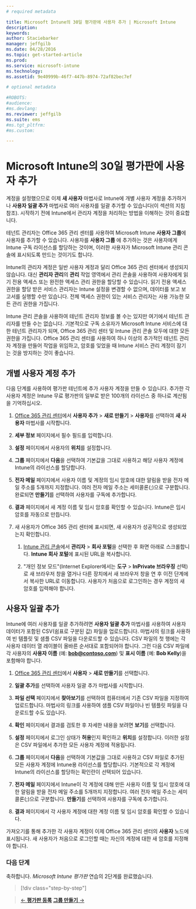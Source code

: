 ```yaml
---
# required metadata

title: Microsoft Intune의 30일 평가판에 사용자 추가 | Microsoft Intune
description:
keywords:
author: Staciebarker
manager: jeffgilb
ms.date: 04/28/2016
ms.topic: get-started-article
ms.prod:
ms.service: microsoft-intune
ms.technology:
ms.assetid: 9e40999b-46f7-447b-8974-72af82bec7ef

# optional metadata

#ROBOTS:
#audience:
#ms.devlang:
ms.reviewer: jeffgilb
ms.suite: ems
#ms.tgt_pltfrm:
#ms.custom:

---
```


# Microsoft Intune의 30일 평가판에 사용자 추가
계정을 설정했으므로 이제 **새 사용자** 마법사로 Intune에 개별 사용자 계정을 추가하거나 **사용자 일괄 추가** 마법사로 여러 사용자를 일괄 추가할 수 있습니다(이 섹션의 지침 참조).  시작하기 전에 Intune에서 관리자 계정을 처리하는 방법을 이해하는 것이 중요합니다.

테넌트 관리자는 Office 365 관리 센터를 사용하여 Microsoft Intune **사용자 그룹**에 사용자를 추가할 수 있습니다. 사용자를 **사용자 그룹** 에 추가하는 것은 사용자에게 Intune 구독 라이선스를 할당하는 것이며, 이러한 사용자가 Microsoft Intune 관리 콘솔에 표시되도록 만드는 것이기도 합니다.

Intune의 관리자 계정은 일반 사용자 계정과 달리 Office 365 관리 센터에서 생성되지 않습니다. 대신 **관리자 관리**의 **관리** 작업 영역에서 관리 콘솔을 사용하여 사용자에게 읽기 전용 액세스 또는 완전한 액세스 관리 권한을 할당할 수 있습니다. 읽기 전용 액세스 권한을 할당 받은 서비스 관리자는 Intune 설정을 변경할 수 없으며, 데이터를 보고 보고서를 실행할 수만 있습니다. 전체 액세스 권한이 있는 서비스 관리자는 사용 가능한 모든 관리 권한을 가집니다.

Intune 관리 콘솔을 사용하여 테넌트 관리자 정보를 볼 수는 있지만 여기에서 테넌트 관리자를 만들 수는 없습니다. 기본적으로 구독 소유자가 Microsoft Intune 서비스에 대한 테넌트 관리자가 되며, Office 365 관리 센터 및 Intune 관리 콘솔 모두에 대한 모든 권한을 가집니다. Office 365 관리 센터를 사용하여 하나 이상의 추가적인 테넌트 관리자 계정을 만들어 작업을 위임하고, 암호를 잊었을 때 Intune 서비스 관리 계정이 잠기는 것을 방지하는 것이 좋습니다.

## 개별 사용자 계정 추가
다음 단계를 사용하여 평가판 테넌트에 추가 사용자 계정을 만들 수 있습니다. 추가한 각 사용자 계정은 Intune 무료 평가판의 일부로 받은 100개의 라이선스 중 하나로 계산됨을 기억하십시오.

1.  [Office 365 관리 센터](http://go.microsoft.com/fwlink/?LinkID=787455)에서 **사용자 추가** &gt; **새로 만들기** &gt; **사용자**를 선택하여 **새 사용자** 마법사를 시작합니다.

2.  **세부 정보** 페이지에서 필수 필드를 입력합니다.

3.  **설정** 페이지에서 사용자의 **위치**를 설정합니다.

4.  **그룹** 페이지에서 **다음**을 선택하여 기본값을 그대로 사용하고 해당 사용자 계정에 Intune의 라이선스를 할당합니다.

5.  **전자 메일** 페이지에서 사용자 이름 및 계정의 임시 암호에 대한 알림을 받을 전자 메일 주소를 5개까지 지정합니다. 여러 전자 메일 주소는 세미콜론(;)으로 구분합니다. 완료되면 **만들기**를 선택하여 사용자를 구독에 추가합니다.

6.  **결과** 페이지에서 새 계정 이름 및 임시 암호를 확인할 수 있습니다. Intune은 임시 암호를 자동으로 만듭니다.

7.  새 사용자가 Office 365 관리 센터에 표시되면, 새 사용자가 성공적으로 생성되었는지 확인합니다.

    1.  [Intune 관리 콘솔](https://manage.microsoft.com/)에서 **관리자** &gt; **회사 포털**을 선택한 후 화면 아래로 스크롤합니다. **Intune 회사 포털**에 표시된 URL을 복사합니다.

    2.  "개인 정보 모드"(Internet Explorer에서는 **도구** &gt; **InPrivate 브라우징** 선택)로 새 브라우저 창을 열거나 다른 장치에서 새 브라우저 창을 연 후 이전 단계에서 복사한 URL로 이동합니다. 사용자가 처음으로 로그인하는 경우 계정의 새 암호를 입력해야 합니다.

## 사용자 일괄 추가
Intune에 여러 사용자를 일괄 추가하려면 **사용자 일괄 추가** 마법사를 사용하여 사용자 데이터가 포함된 CSV(쉼표로 구분된 값) 파일을 업로드합니다. 마법사의 링크를 사용하여 빈 템플릿 및 샘플 CSV 파일을 다운로드할 수 있습니다. CSV 파일의 첫 행에는 각 사용자 데이터 열 레이블이 올바른 순서대로 포함되어야 합니다. 그런 다음 CSV 파일에 각 사용자의 **사용자 이름** (예: **bob@contoso.com**) 및 **표시 이름** (예: **Bob Kelly**)을 포함해야 합니다.

1.  [Office 365 관리 센터](http://go.microsoft.com/fwlink/?LinkID=787455)에서 **사용자** &gt; **새로 만들기**를 선택합니다.

2.  **일괄 추가**를 선택하여 사용자 일괄 추가 마법사를 시작합니다.

3.  **파일 선택** 페이지에서 **찾아보기**를 선택하여 컴퓨터에서 기존 CSV 파일을 지정하여 업로드합니다. 마법사의 링크를 사용하여 샘플 CSV 파일이나 빈 템플릿 파일을 다운로드할 수도 있습니다.

4.  **확인** 페이지에서 결과를 검토한 후 자세한 내용을 보려면 **보기**를 선택합니다.

5.  **설정** 페이지에서 로그인 상태가 **허용**인지 확인하고 **위치**를 설정합니다. 이러한 설정은 CSV 파일에서 추가한 모든 사용자 계정에 적용됩니다.

6.  **그룹** 페이지에서 **다음**을 선택하여 기본값을 그대로 사용하고 CSV 파일로 추가된 모든 사용자 계정에 Intune용 라이선스를 할당합니다. 기본적으로 각 계정에 Intune의 라이선스를 할당하는 확인란이 선택되어 있습니다.

7.  **전자 메일** 페이지에서 Intune이 각 계정에 대해 만든 사용자 이름 및 임시 암호에 대한 알림을 받을 전자 메일 주소를 5개까지 지정합니다. 여러 전자 메일 주소는 세미콜론(;)으로 구분합니다. **만들기**를 선택하여 사용자를 구독에 추가합니다.

8.  **결과** 페이지에서 각 사용자 계정에 대한 계정 이름 및 임시 암호를 확인할 수 있습니다.

가져오기를 통해 추가한 각 사용자 계정이 이제 Office 365 관리 센터의 **사용자** 노드에 표시됩니다. 새 사용자가 처음으로 로그인할 때는 자신의 계정에 대한 새 암호를 지정해야 합니다.

### 다음 단계
축하합니다. *Microsoft Intune 평가판* 연습의 2단계를 완료했습니다.

>[!div class="step-by-step"]

>[&larr; **평가판 등록**](.\get-started-with-a-30-day-trial-of-microsoft-intune-step-1.md)     [**그룹 만들기** &rarr;](.\get-started-with-a-30-day-trial-of-microsoft-intune-step-3.md)  


<!--HONumber=May16_HO3-->


